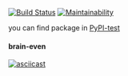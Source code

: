 [![Build Status](https://travis-ci.com/openFsatka/python-project-lvl1.svg?branch=master)](https://travis-ci.com/openFsatka/python-project-lvl1) [![Maintainability](https://api.codeclimate.com/v1/badges/ff78f28b3d6f94e7f724/maintainability)](https://codeclimate.com/github/openFsatka/python-project-lvl1/maintainability)

you can find package in [PyPI-test](https://test.pypi.org/project/openfsatka-brain-games/)

#### brain-even
[![asciicast](https://asciinema.org/a/KG4SJa8Nt5ANzg4t3OZfSgF87.png)](https://asciinema.org/a/KG4SJa8Nt5ANzg4t3OZfSgF87)
